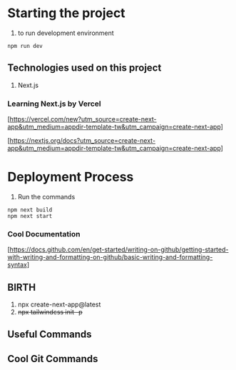# **Starting the project**

1. to run development environment

```
npm run dev
```

## **Technologies used on this project**

1. Next.js

### **Learning Next.js by Vercel**

[https://vercel.com/new?utm_source=create-next-app&utm_medium=appdir-template-tw&utm_campaign=create-next-app]

[https://nextjs.org/docs?utm_source=create-next-app&utm_medium=appdir-template-tw&utm_campaign=create-next-app]

# **Deployment Process**

1. Run the commands

```
npm next build
npm next start
```

### **Cool Documentation**

[https://docs.github.com/en/get-started/writing-on-github/getting-started-with-writing-and-formatting-on-github/basic-writing-and-formatting-syntax]

## **BIRTH**

1. npx create-next-app@latest
2. ~~npx tailwindcss init -p~~

## **Useful Commands**

## **Cool Git Commands**
